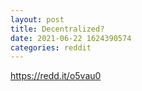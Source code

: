 ```yaml
--- 
layout: post 
title: Decentralized? 
date: 2021-06-22 1624390574 
categories: reddit 
--- 
```

https://redd.it/o5vau0